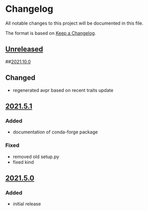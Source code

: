 # Changelog
All notable changes to this project will be documented in this file.

The format is based on [Keep a Changelog](https://keepachangelog.com/).

## [Unreleased]

##[2021.10.0]

## Changed
- regenerated avpr based on recent traits update

## [2021.5.1]

### Added
- documentation of conda-forge package

### Fixed
- removed old setup.py
- fixed kind

## [2021.5.0]

### Added
- initial release

[Unreleased]: https://gitlab.com/yaq/yaqd-edaq/-/compare/v2021.10.0...main
[2021.10.0]: https://gitlab.com/yaq/yaqd-edaq/-/compare/v2021.5.1...v2021.10.0
[2021.5.1]: https://gitlab.com/yaq/yaqd-edaq/-/compare/v2021.5.0...v2021.5.1
[2021.5.0]: https://gitlab.com/yaq/yaqd-edaq/-/tags/v2021.5.0
